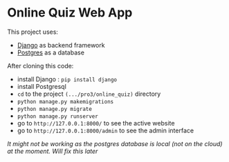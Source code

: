 Online Quiz Web App
=========

This project uses:
* [Django](https://docs.djangoproject.com/en/4.0/) as backend framework
* [Postgres](https://www.postgresql.org/about/news/postgresql-14-released-2318/) as a database
  


After cloning this code:
* install Django : `pip install django`
* install Postgresql
* `cd` to the project `(.../pro3/online_quiz)` directory
* `python manage.py makemigrations`
* `python manage.py migrate`
* `python manage.py runserver`
* go to `http://127.0.0.1:8000/` to see the active website
* go to `http://127.0.0.1:8000/admin` to see the admin interface


*It might not be working as the postgres database is local (not on the cloud) at the moment.*
*Will fix this later*